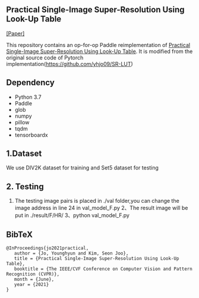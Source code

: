 ## Practical Single-Image Super-Resolution Using Look-Up Table

[[Paper]](https://openaccess.thecvf.com/content/CVPR2021/html/Jo_Practical_Single-Image_Super-Resolution_Using_Look-Up_Table_CVPR_2021_paper.html) 

This repository contains an op-for-op Paddle reimplementation of [Practical Single-Image Super-Resolution Using Look-Up Table](https://openaccess.thecvf.com/content/CVPR2021/papers/Jo_Practical_Single-Image_Super-Resolution_Using_Look-Up_Table_CVPR_2021_paper.pdf).
It is modified from the original source code of Pytorch implementation(https://github.com/yhjo09/SR-LUT)


## Dependency
- Python 3.7
- Paddle 
- glob
- numpy
- pillow
- tqdm
- tensorboardx

## 1.Dataset
We use DIV2K dataset for training and Set5 dataset for testing

## 2. Testing
1. The testing image pairs is placed in ./val folder,you can change the image address in line 24 in val_model_F.py
2、The result image will be put in ./result/F/HR/
3、python val_model_F.py



## BibTeX
```
@InProceedings{jo2021practical,
   author = {Jo, Younghyun and Kim, Seon Joo},
   title = {Practical Single-Image Super-Resolution Using Look-Up Table},
   booktitle = {The IEEE/CVF Conference on Computer Vision and Pattern Recognition (CVPR)},
   month = {June},
   year = {2021}
}
```


